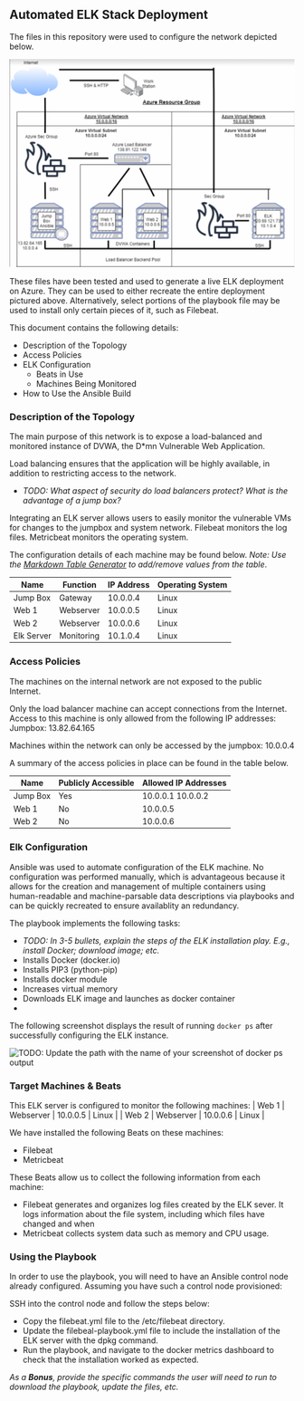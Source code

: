 ## Automated ELK Stack Deployment

The files in this repository were used to configure the network depicted below.

![Network Diagram](https://github.com/cwil1430/Project1/blob/main/network.PNG?raw=true)

These files have been tested and used to generate a live ELK deployment on Azure. They can be used to either recreate the entire deployment pictured above. Alternatively, select portions of the playbook file may be used to install only certain pieces of it, such as Filebeat.

This document contains the following details:
- Description of the Topology
- Access Policies
- ELK Configuration
  - Beats in Use
  - Machines Being Monitored
- How to Use the Ansible Build

### Description of the Topology

The main purpose of this network is to expose a load-balanced and monitored instance of DVWA, the D*mn Vulnerable Web Application.

Load balancing ensures that the application will be highly available, in addition to restricting access to the network.
- _TODO: What aspect of security do load balancers protect? What is the advantage of a jump box?_

Integrating an ELK server allows users to easily monitor the vulnerable VMs for changes to the jumpbox and system network.
Filebeat monitors the log files.
Metricbeat monitors the operating system.

The configuration details of each machine may be found below.
_Note: Use the [Markdown Table Generator](http://www.tablesgenerator.com/markdown_tables) to add/remove values from the table_.

| Name       | Function   | IP Address | Operating System |
|------------|------------|------------|------------------|
| Jump Box   | Gateway    | 10.0.0.4   | Linux            |
| Web 1      | Webserver  | 10.0.0.5   | Linux            |
| Web 2      | Webserver  | 10.0.0.6   | Linux            |
| Elk Server | Monitoring | 10.1.0.4   | Linux            |

### Access Policies

The machines on the internal network are not exposed to the public Internet. 

Only the load balancer machine can accept connections from the Internet. Access to this machine is only allowed from the following IP addresses:
Jumpbox: 13.82.64.165

Machines within the network can only be accessed by the jumpbox: 10.0.0.4

A summary of the access policies in place can be found in the table below.

| Name     | Publicly Accessible | Allowed IP Addresses |
|----------|---------------------|----------------------|
| Jump Box | Yes                 | 10.0.0.1 10.0.0.2    |
| Web 1    |  No                 | 10.0.0.5             |
| Web 2    |  No                 | 10.0.0.6             |

### Elk Configuration

Ansible was used to automate configuration of the ELK machine. No configuration was performed manually, which is advantageous because it allows for the creation and management of multiple containers using human-readable and machine-parsable data descriptions via playbooks and can be quickly recreated to ensure availablity an redundancy. 

The playbook implements the following tasks:
- _TODO: In 3-5 bullets, explain the steps of the ELK installation play. E.g., install Docker; download image; etc._
- Installs Docker (docker.io)
- Installs PIP3 (python-pip)
- Installs docker module
- Increases virtual memory
- Downloads ELK image and launches as docker container
- 
The following screenshot displays the result of running `docker ps` after successfully configuring the ELK instance.

![TODO: Update the path with the name of your screenshot of docker ps output](Images/docker_ps_output.png)

### Target Machines & Beats
This ELK server is configured to monitor the following machines:
| Web 1      | Webserver  | 10.0.0.5   | Linux            |
| Web 2      | Webserver  | 10.0.0.6   | Linux            |

We have installed the following Beats on these machines:
- Filebeat
- Metricbeat

These Beats allow us to collect the following information from each machine:
- Filebeat generates and organizes log files created by the ELK sever. It logs information about the file system, including which files have changed and when
- Metricbeat collects system data such as memory and CPU usage.

### Using the Playbook
In order to use the playbook, you will need to have an Ansible control node already configured. Assuming you have such a control node provisioned: 

SSH into the control node and follow the steps below:
- Copy the filebeat.yml file to the /etc/filebeat directory.
- Update the filebeal-playbook.yml file to include the installation of the ELK server with the dpkg command.
- Run the playbook, and navigate to the docker metrics dashboard to check that the installation worked as expected.


_As a **Bonus**, provide the specific commands the user will need to run to download the playbook, update the files, etc._
